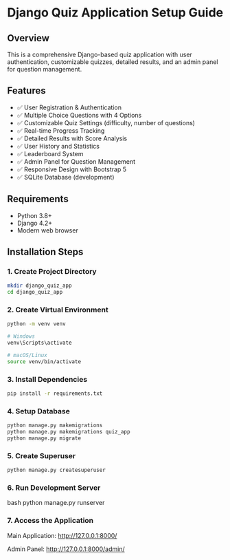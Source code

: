 # Django Quiz Application Setup Guide

## Overview
This is a comprehensive Django-based quiz application with user authentication, customizable quizzes, detailed results, and an admin panel for question management.

## Features
- ✅ User Registration & Authentication
- ✅ Multiple Choice Questions with 4 Options
- ✅ Customizable Quiz Settings (difficulty, number of questions)
- ✅ Real-time Progress Tracking
- ✅ Detailed Results with Score Analysis
- ✅ User History and Statistics
- ✅ Leaderboard System
- ✅ Admin Panel for Question Management
- ✅ Responsive Design with Bootstrap 5
- ✅ SQLite Database (development)

## Requirements
- Python 3.8+
- Django 4.2+
- Modern web browser

## Installation Steps

### 1. Create Project Directory
```bash
mkdir django_quiz_app
cd django_quiz_app
```

### 2. Create Virtual Environment
```bash
python -m venv venv

# Windows
venv\Scripts\activate

# macOS/Linux
source venv/bin/activate
```

### 3. Install Dependencies
```bash
pip install -r requirements.txt
```

### 4. Setup Database
```bash
python manage.py makemigrations
python manage.py makemigrations quiz_app
python manage.py migrate
```

### 5. Create Superuser
```bash
python manage.py createsuperuser
```

### 6. Run Development Server
bash
python manage.py runserver
### 7. Access the Application
Main Application: http://127.0.0.1:8000/

Admin Panel: http://127.0.0.1:8000/admin/